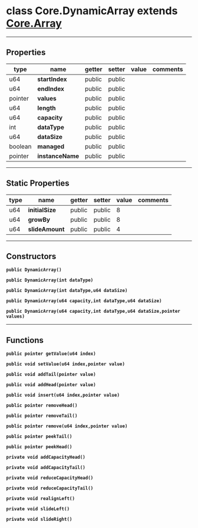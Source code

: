 class Core.DynamicArray extends [Core.Array](Core.Array.md)
===

---
Properties
---
|type|name|getter|setter|value|comments|
|--- |--- |--- |--- |--- |--- |
|u64|__startIndex__|public|public|||
|u64|__endIndex__|public|public|||
|pointer|__values__|public|public|||
|u64|__length__|public|public|||
|u64|__capacity__|public|public|||
|int|__dataType__|public|public|||
|u64|__dataSize__|public|public|||
|boolean|__managed__|public|public|||
|pointer|__instanceName__|public|public|||

---
Static Properties
---
|type|name|getter|setter|value|comments|
|--- |--- |--- |--- |--- |--- |
|u64|__initialSize__|public|public|8||
|u64|__growBy__|public|public|8||
|u64|__slideAmount__|public|public|4||

---
Constructors
---

__`public DynamicArray()`__
<div style="margin:1em">

</div>


__`public DynamicArray(int dataType)`__
<div style="margin:1em">

</div>


__`public DynamicArray(int dataType,u64 dataSize)`__
<div style="margin:1em">

</div>


__`public DynamicArray(u64 capacity,int dataType,u64 dataSize)`__
<div style="margin:1em">

</div>


__`public DynamicArray(u64 capacity,int dataType,u64 dataSize,pointer values)`__
<div style="margin:1em">

</div>


---
Functions
---

__`public pointer getValue(u64 index)`__
<div style="margin:1em">

</div>


__`public void setValue(u64 index,pointer value)`__
<div style="margin:1em">

</div>


__`public void addTail(pointer value)`__
<div style="margin:1em">

</div>


__`public void addHead(pointer value)`__
<div style="margin:1em">

</div>


__`public void insert(u64 index,pointer value)`__
<div style="margin:1em">

</div>


__`public pointer removeHead()`__
<div style="margin:1em">

</div>


__`public pointer removeTail()`__
<div style="margin:1em">

</div>


__`public pointer remove(u64 index,pointer value)`__
<div style="margin:1em">

</div>


__`public pointer peekTail()`__
<div style="margin:1em">

</div>


__`public pointer peekHead()`__
<div style="margin:1em">

</div>


__`private void addCapacityHead()`__
<div style="margin:1em">

</div>


__`private void addCapacityTail()`__
<div style="margin:1em">

</div>


__`private void reduceCapacityHead()`__
<div style="margin:1em">

</div>


__`private void reduceCapacityTail()`__
<div style="margin:1em">

</div>


__`private void realignLeft()`__
<div style="margin:1em">

</div>


__`private void slideLeft()`__
<div style="margin:1em">

</div>


__`private void slideRight()`__
<div style="margin:1em">

</div>

